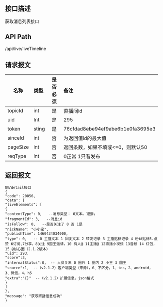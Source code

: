 ## 接口描述
获取消息列表接口
## API Path
/api/live/liveTimeline
## 请求报文
|名称         |类型           |是否必须   |备注                                 |
|-------------|:--------------|:---------:|:------------------------------------|
|topicId    |int    |是    |直播间id    |
|uid    |Int    |是    |295    |
|token    |sting    |是    |76cfdad8ebe94ef9abe6b1e0fa3695e3    |
|sinceId    |int    |否    |为返回值id的最大值    |
|pageSize    |int    |否    |返回条数，如果不填或<=0，则默认50    |
|reqType    |int    |否    |0正常  1只看发布    |
## 返回报文
    同/detail接口
    {
    "code": 20056,
    "data": {
    "liveElements": [
    {
    "contentType": 0,   --消息类型： 0文本。1图片
    "fragmentId": 3,   --消息id
    "isFollow": 0,   --是否关注了 0 否 1是
    "nickName": "小小宝",
    "publishTime": 1460434034000,
    "type": 0,   -- 0 主播文本 1 回复文本 2 转发记录 3 主播贴标记录 4 粉丝贴标5.点赞 6订阅,7分享，8关注 9国王邀请，10 有人@ 11主播@ 12直播小视频 13音频 14 红包，15 @核心圈（2.1.2版本）
    "uid": 293,
    "score":3,
    "internalStatus":0,  -- 人员关系 0 圈外 1 圈内 2 小王 3 国王
    "source":1,  --（v2.1.2）客户端类型（来源），0、不区分，1、ios，2、android，3、微信，4、h5
    "extra":"{}"  --（v2.1.2）扩展信息，json格式
    }
    ]
    },
    "message": "获取直播信息成功"
    }

